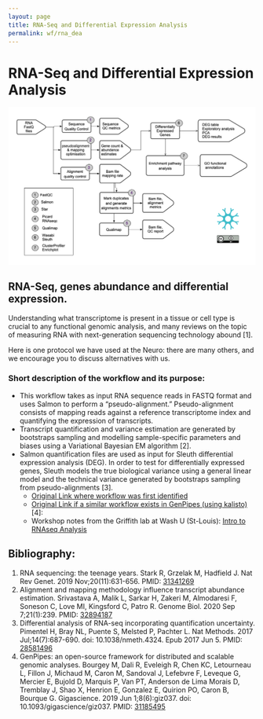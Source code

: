 ```yaml
---
layout: page
title: RNA-Seq and Differential Expression Analysis
permalink: wf/rna_dea
---
```


# RNA-Seq and Differential Expression Analysis


![RNA-Seq and DEA](/wf/WF02_RNASeq_DEG_workflow_ver02.jpg "RNASeq DEA workflow")


## RNA-Seq, genes abundance and differential expression.

Understanding what transcriptome is present in a tissue or cell type is crucial to any functional genomic analysis, and many reviews on the topic of measuring RNA with next-generation sequencing technology abound [1]. 

Here is one protocol we have used at the Neuro: there are many others, and we encourage you to discuss alternatives with us.

### Short description of the workflow and its purpose:

* This workflow takes as input RNA sequence reads in FASTQ format and uses Salmon to perform a “pseudo-alignment.” Pseudo-alignment consists of mapping reads against a reference transcriptome index and quantifying the expression of transcripts. 
* Transcript quantification and variance estimation are generated by bootstraps sampling and modelling sample-specific parameters and biases using a Variational Bayesian EM algorithm [2].
* Salmon quantification files are used as input for Sleuth differential expression analysis (DEG). In order to test for differentially expressed genes, Sleuth models the true biological variance using a general linear model and the technical variance generated by bootstraps sampling from pseudo-alignments [3].
  - [Original Link where workflow was first identified](https://hbctraining.github.io/DGE_workshop_salmon/lessons/09_sleuth.html)  
  - [Original Link if a similar workflow exists in GenPipes (using kalisto)](https://bitbucket.org/mugqic/genpipes/src/master/#markdown-header-rna-seq-light-pipeline) [4]: 
  - Workshop notes from the Griffith lab at Wash U (St-Louis): [Intro to RNAseq Analysis](https://pmbio.org/module-06-rnaseq/0006/01/01/Intro_to_RNAseq_Analysis/)

## Bibliography:

1. RNA sequencing: the teenage years. Stark R, Grzelak M, Hadfield J. Nat Rev Genet. 2019 Nov;20(11):631-656. PMID: [31341269](https://pubmed.ncbi.nlm.nih.gov/31341269/) 
2. Alignment and mapping methodology influence transcript abundance estimation. Srivastava A, Malik L, Sarkar H, Zakeri M, Almodaresi F, Soneson C, Love MI, Kingsford C, Patro R. Genome Biol. 2020 Sep 7;21(1):239.  PMID: [32894187](https://pubmed.ncbi.nlm.nih.gov/32894187/)
3. Differential analysis of RNA-seq incorporating quantification uncertainty. Pimentel H, Bray NL, Puente S, Melsted P, Pachter L. Nat Methods. 2017 Jul;14(7):687-690. doi: 10.1038/nmeth.4324. Epub 2017 Jun 5. PMID: [28581496](https://pubmed.ncbi.nlm.nih.gov/28581496/)
4. GenPipes: an open-source framework for distributed and scalable genomic analyses. Bourgey M, Dali R, Eveleigh R, Chen KC, Letourneau L, Fillon J, Michaud M, Caron M, Sandoval J, Lefebvre F, Leveque G, Mercier E, Bujold D, Marquis P, Van PT, Anderson de Lima Morais D, Tremblay J, Shao X, Henrion E, Gonzalez E, Quirion PO, Caron B, Bourque G. Gigascience. 2019 Jun 1;8(6):giz037. doi: 10.1093/gigascience/giz037. PMID: [31185495](https://pubmed.ncbi.nlm.nih.gov/31185495/)

